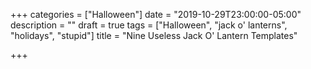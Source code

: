+++
categories = ["Halloween"]
date = "2019-10-29T23:00:00-05:00"
description = ""
draft = true
tags = ["Halloween", "jack o' lanterns", "holidays", "stupid"]
title = "Nine Useless Jack O' Lantern Templates"

+++
